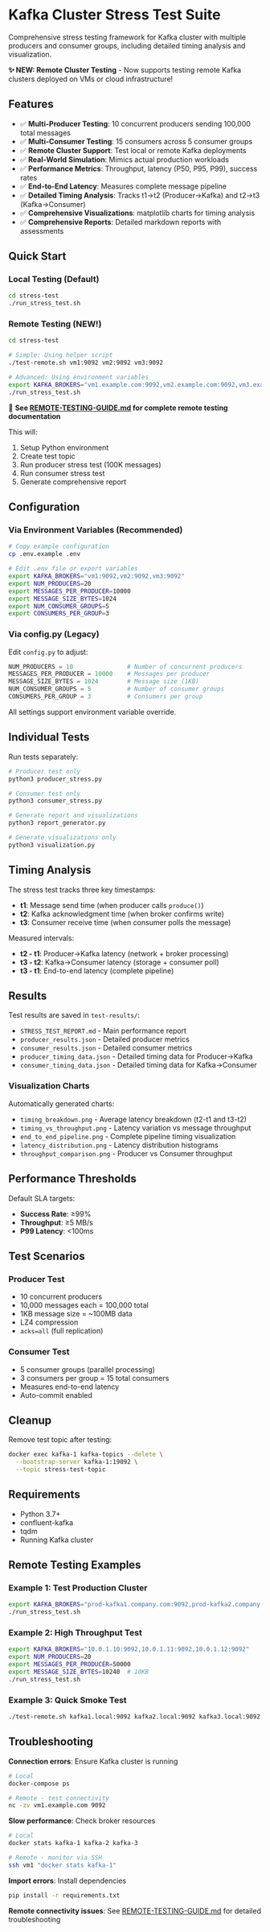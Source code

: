 # Kafka Cluster Stress Test Suite

Comprehensive stress testing framework for Kafka cluster with multiple producers and consumer groups, including detailed timing analysis and visualization.

**✨ NEW: Remote Cluster Testing** - Now supports testing remote Kafka clusters deployed on VMs or cloud infrastructure!

## Features

- ✅ **Multi-Producer Testing**: 10 concurrent producers sending 100,000 total messages
- ✅ **Multi-Consumer Testing**: 15 consumers across 5 consumer groups
- ✅ **Remote Cluster Support**: Test local or remote Kafka deployments
- ✅ **Real-World Simulation**: Mimics actual production workloads
- ✅ **Performance Metrics**: Throughput, latency (P50, P95, P99), success rates
- ✅ **End-to-End Latency**: Measures complete message pipeline
- ✅ **Detailed Timing Analysis**: Tracks t1→t2 (Producer→Kafka) and t2→t3 (Kafka→Consumer)
- ✅ **Comprehensive Visualizations**: matplotlib charts for timing analysis
- ✅ **Comprehensive Reports**: Detailed markdown reports with assessments

## Quick Start

### Local Testing (Default)
```bash
cd stress-test
./run_stress_test.sh
```

### Remote Testing (NEW!)
```bash
cd stress-test

# Simple: Using helper script
./test-remote.sh vm1:9092 vm2:9092 vm3:9092

# Advanced: Using environment variables
export KAFKA_BROKERS="vm1.example.com:9092,vm2.example.com:9092,vm3.example.com:9092"
./run_stress_test.sh
```

📖 **See [REMOTE-TESTING-GUIDE.md](REMOTE-TESTING-GUIDE.md) for complete remote testing documentation**

This will:
1. Setup Python environment
2. Create test topic
3. Run producer stress test (100K messages)
4. Run consumer stress test
5. Generate comprehensive report

## Configuration

### Via Environment Variables (Recommended)

```bash
# Copy example configuration
cp .env.example .env

# Edit .env file or export variables
export KAFKA_BROKERS="vm1:9092,vm2:9092,vm3:9092"
export NUM_PRODUCERS=20
export MESSAGES_PER_PRODUCER=10000
export MESSAGE_SIZE_BYTES=1024
export NUM_CONSUMER_GROUPS=5
export CONSUMERS_PER_GROUP=3
```

### Via config.py (Legacy)

Edit `config.py` to adjust:

```python
NUM_PRODUCERS = 10               # Number of concurrent producers
MESSAGES_PER_PRODUCER = 10000    # Messages per producer
MESSAGE_SIZE_BYTES = 1024        # Message size (1KB)
NUM_CONSUMER_GROUPS = 5          # Number of consumer groups
CONSUMERS_PER_GROUP = 3          # Consumers per group
```

All settings support environment variable override.

## Individual Tests

Run tests separately:

```bash
# Producer test only
python3 producer_stress.py

# Consumer test only
python3 consumer_stress.py

# Generate report and visualizations
python3 report_generator.py

# Generate visualizations only
python3 visualization.py
```

## Timing Analysis

The stress test tracks three key timestamps:
- **t1**: Message send time (when producer calls `produce()`)
- **t2**: Kafka acknowledgment time (when broker confirms write)
- **t3**: Consumer receive time (when consumer polls the message)

Measured intervals:
- **t2 - t1**: Producer→Kafka latency (network + broker processing)
- **t3 - t2**: Kafka→Consumer latency (storage + consumer poll)
- **t3 - t1**: End-to-end latency (complete pipeline)

## Results

Test results are saved in `test-results/`:
- `STRESS_TEST_REPORT.md` - Main performance report
- `producer_results.json` - Detailed producer metrics
- `consumer_results.json` - Detailed consumer metrics
- `producer_timing_data.json` - Detailed timing data for Producer→Kafka
- `consumer_timing_data.json` - Detailed timing data for Kafka→Consumer

### Visualization Charts

Automatically generated charts:
- `timing_breakdown.png` - Average latency breakdown (t2-t1 and t3-t2)
- `timing_vs_throughput.png` - Latency variation vs message throughput
- `end_to_end_pipeline.png` - Complete pipeline timing visualization
- `latency_distribution.png` - Latency distribution histograms
- `throughput_comparison.png` - Producer vs Consumer throughput

## Performance Thresholds

Default SLA targets:
- **Success Rate**: ≥99%
- **Throughput**: ≥5 MB/s
- **P99 Latency**: <100ms

## Test Scenarios

### Producer Test
- 10 concurrent producers
- 10,000 messages each = 100,000 total
- 1KB message size = ~100MB data
- LZ4 compression
- `acks=all` (full replication)

### Consumer Test
- 5 consumer groups (parallel processing)
- 3 consumers per group = 15 total consumers
- Measures end-to-end latency
- Auto-commit enabled

## Cleanup

Remove test topic after testing:

```bash
docker exec kafka-1 kafka-topics --delete \
  --bootstrap-server kafka-1:19092 \
  --topic stress-test-topic
```

## Requirements

- Python 3.7+
- confluent-kafka
- tqdm
- Running Kafka cluster

## Remote Testing Examples

### Example 1: Test Production Cluster
```bash
export KAFKA_BROKERS="prod-kafka1.company.com:9092,prod-kafka2.company.com:9092,prod-kafka3.company.com:9092"
./run_stress_test.sh
```

### Example 2: High Throughput Test
```bash
export KAFKA_BROKERS="10.0.1.10:9092,10.0.1.11:9092,10.0.1.12:9092"
export NUM_PRODUCERS=20
export MESSAGES_PER_PRODUCER=50000
export MESSAGE_SIZE_BYTES=10240  # 10KB
./run_stress_test.sh
```

### Example 3: Quick Smoke Test
```bash
./test-remote.sh kafka1.local:9092 kafka2.local:9092 kafka3.local:9092
```

## Troubleshooting

**Connection errors**: Ensure Kafka cluster is running
```bash
# Local
docker-compose ps

# Remote - test connectivity
nc -zv vm1.example.com 9092
```

**Slow performance**: Check broker resources
```bash
# Local
docker stats kafka-1 kafka-2 kafka-3

# Remote - monitor via SSH
ssh vm1 "docker stats kafka-1"
```

**Import errors**: Install dependencies
```bash
pip install -r requirements.txt
```

**Remote connectivity issues**: See [REMOTE-TESTING-GUIDE.md](REMOTE-TESTING-GUIDE.md) for detailed troubleshooting
